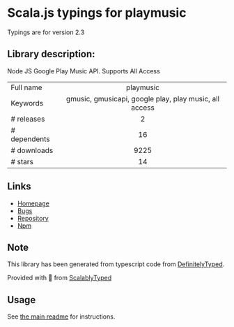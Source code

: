 
# Scala.js typings for playmusic

Typings are for version 2.3

## Library description:
Node JS Google Play Music API.  Supports All Access

|                    |                 |
| ------------------ | :-------------: |
| Full name          | playmusic |
| Keywords           | gmusic, gmusicapi, google play, play music, all access |
| # releases         | 2 |
| # dependents       | 16 |
| # downloads        | 9225 |
| # stars            | 14 |

## Links
- [Homepage](https://www.github.com/jamon/playmusic)
- [Bugs](https://github.com/jamon/playmusic/issues)
- [Repository](https://github.com/jamon/playmusic)
- [Npm](https://www.npmjs.com/package/playmusic)
    


## Note
This library has been generated from typescript code from [DefinitelyTyped](https://definitelytyped.org).

Provided with :purple_heart: from [ScalablyTyped](https://github.com/oyvindberg/ScalablyTyped)

## Usage
See [the main readme](../../readme.md) for instructions.


